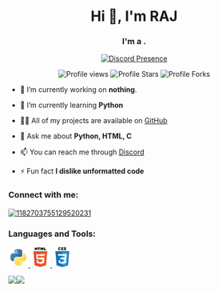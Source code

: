 <h1 align="center">Hi 👋, I'm RAJ</h1>
<h3 align="center">I'm a .</h3>

<p align="center">
  <a href="https://discord.com/users/1182703755129520231">
    <img src="https://lanyard.cnrad.dev/api/1182703755129520231" alt="Discord Presence">
  </a>
</p>

<p align="center">
  <img src="https://komarev.com/ghpvc/?username=bibhanshu19&label=Profile%20views&color=5c12df&style=flat" alt="Profile views">
  <img src="https://img.shields.io/badge/dynamic/json?label=Total%20Stars&color=5c12df&style=flat&style=for-the-badge&query=%24.stars&url=https://api.github-star-counter.workers.dev/user/bibhanshu19" alt="Profile Stars">
  <img src="https://img.shields.io/badge/dynamic/json?label=Total%20Forks&color=5c12df&style=flat&style=for-the-badge&query=%24.forks&url=https://api.github-star-counter.workers.dev/user/bibhanshu19" alt="Profile Forks">
</p>


- 🔭 I’m currently working on **nothing**.

- 🌱 I’m currently learning **Python**

- 👨‍💻 All of my projects are available on [GitHub](https://github.com/bibhanshu19?tab=repositories)

- 💬 Ask me about **Python, HTML, C**

- 📫 You can reach me through [Discord](https://discord.com/users/1182703755129520231)

- ⚡ Fun fact **I dislike unformatted code**

<h3 align="left">Connect with me:</h3>
<p align="left">
<a href="https://discord.com/users/1182703755129520231" target="blank"><img align="center" src="https://raw.githubusercontent.com/rahuldkjain/github-profile-readme-generator/master/src/images/icons/Social/discord.svg" alt="1182703755129520231" height="30" width="40" /></a>
</p>

<h3 align="left">Languages and Tools:</h3>
<p align="left">
  <a href="https://www.python.org" target="_blank" rel="noreferrer">
    <img src="https://raw.githubusercontent.com/devicons/devicon/master/icons/python/python-original.svg" alt="python" width="40" height="40"/>
  </a>
  <a href="https://www.w3.org/html/" target="_blank" rel="noreferrer">
    <img src="https://raw.githubusercontent.com/devicons/devicon/master/icons/html5/html5-original-wordmark.svg" alt="html5" width="40" height="40"/>
  </a>
  <a href="https://www.w3schools.com/css/" target="_blank" rel="noreferrer">
    <img src="https://raw.githubusercontent.com/devicons/devicon/master/icons/css3/css3-original-wordmark.svg" alt="css3" width="40" height="40"/>
  </a>
</p>


<div>
<a href="https://github-readme-stats.vercel.app/api?username=bibhanshuraj19&theme=tokyonight">
  <img  align="left" src="https://github-readme-stats.vercel.app/api?username=bibhanshuraj19&count_private=true&show_icons=true&theme=tokyonight" />
</a>
<a href="https://github-readme-stats.vercel.app/api/top-langs/?username=bibhanshuraj19&hide=php&theme=tokyonight">
  <img align="left" src="https://github-readme-stats.vercel.app/api/top-langs/?username=bibhanshuraj19&hide=php&theme=tokyonight" />
</a>
</div>
